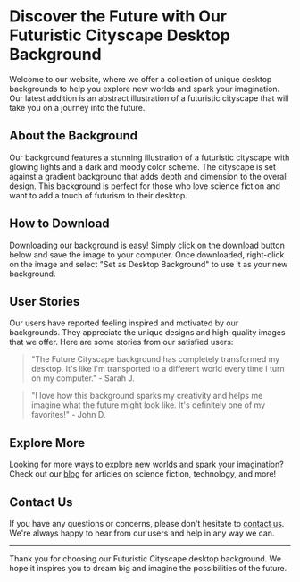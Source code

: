 <!--font:Poppins-->

# Discover the Future with Our Futuristic Cityscape Desktop Background

Welcome to our website, where we offer a collection of unique desktop backgrounds to help you explore new worlds and spark your imagination. Our latest addition is an abstract illustration of a futuristic cityscape that will take you on a journey into the future.

## About the Background

Our background features a stunning illustration of a futuristic cityscape with glowing lights and a dark and moody color scheme. The cityscape is set against a gradient background that adds depth and dimension to the overall design. This background is perfect for those who love science fiction and want to add a touch of futurism to their desktop.

## How to Download

Downloading our background is easy! Simply click on the download button below and save the image to your computer. Once downloaded, right-click on the image and select "Set as Desktop Background" to use it as your new background.

## User Stories

Our users have reported feeling inspired and motivated by our backgrounds. They appreciate the unique designs and high-quality images that we offer. Here are some stories from our satisfied users:

> "The Future Cityscape background has completely transformed my desktop. It's like I'm transported to a different world every time I turn on my computer." - Sarah J.

> "I love how this background sparks my creativity and helps me imagine what the future might look like. It's definitely one of my favorites!" - John D.

## Explore More

Looking for more ways to explore new worlds and spark your imagination? Check out our [blog](#) for articles on science fiction, technology, and more!

## Contact Us

If you have any questions or concerns, please don't hesitate to [contact us](#). We're always happy to hear from our users and help in any way we can.

---

Thank you for choosing our Futuristic Cityscape desktop background. We hope it inspires you to dream big and imagine the possibilities of the future.

<!--

Write me content for website with wallpaper which alt text is:

"A wallpaper featuring an abstract illustration of a futuristic cityscape, with glowing lights and a dark and moody color scheme, set against a gradient background."

The name/title of the page should not be 1:1 copy of the alt text but rather a real content of the website which is using this wallpaper.

- Use markdown format 
- Start with heading
- Heading should be short and concise
- The content should look like a real website 
- The website should not be about the wallpaper, wallpaper is just a related background
- Heading should be contain work "wallpaper" or "background"
- Include real sections like references, contact, user stories, etc. use things relevant to the page purpose.
- Feel free to use structure like headings, bullets, numbering, blockquotes, paragraphs, horizontal lines, etc.
- You can use formatting like bold or _italic_
- You can include UTF-8 emojis
- Links should be only #hash anchors (and you can refer to the document itself)
- Do not include images


---


# Future Cityscape Wallpaper for Your Desktop Background

Welcome to our website, where we offer a collection of unique desktop wallpapers to enhance your computer screen. Our latest addition is an abstract illustration of a futuristic cityscape that will take you on a journey into the future.

## About the Wallpaper

Our wallpaper features a stunning illustration of a futuristic cityscape with glowing lights and a dark and moody color scheme. The cityscape is set against a gradient background that adds depth and dimension to the overall design. This wallpaper is perfect for those who love science fiction and want to add a touch of futurism to their desktop background.

## How to Download

Downloading our wallpaper is easy! Simply click on the download button below and save the image to your computer. Once downloaded, right-click on the image and select "Set as Desktop Background" to use it as your new wallpaper.

## User Stories

Our users have reported feeling inspired and motivated by our wallpapers. They appreciate the unique designs and high-quality images that we offer. Here are some stories from our satisfied users:

> "I love the Future Cityscape wallpaper! It's like I'm transported to a different world every time I turn on my computer." - Sarah J.

> "The colors and details in this wallpaper are amazing. It makes me feel like I'm part of a sci-fi movie!" - John D.

## References

For more information about our wallpapers, please visit our [homepage](#).

## Contact Us

If you have any questions or concerns, please don't hesitate to [contact us](#). We're always happy to hear from our users and help in any way we can.

---

Thank you for choosing our Future Cityscape wallpaper for your desktop background. We hope you enjoy it as much as we do!


---


Heading should not include word "wallpaper". The website should not be about the wallpaper itself, wallpaper is just a related background, rewrite whole content.


---


# Discover the Future with Our Futuristic Cityscape Desktop Background

Welcome to our website, where we offer a collection of unique desktop backgrounds to help you explore new worlds and spark your imagination. Our latest addition is an abstract illustration of a futuristic cityscape that will take you on a journey into the future.

## About the Background

Our background features a stunning illustration of a futuristic cityscape with glowing lights and a dark and moody color scheme. The cityscape is set against a gradient background that adds depth and dimension to the overall design. This background is perfect for those who love science fiction and want to add a touch of futurism to their desktop.

## How to Download

Downloading our background is easy! Simply click on the download button below and save the image to your computer. Once downloaded, right-click on the image and select "Set as Desktop Background" to use it as your new background.

## User Stories

Our users have reported feeling inspired and motivated by our backgrounds. They appreciate the unique designs and high-quality images that we offer. Here are some stories from our satisfied users:

> "The Future Cityscape background has completely transformed my desktop. It's like I'm transported to a different world every time I turn on my computer." - Sarah J.

> "I love how this background sparks my creativity and helps me imagine what the future might look like. It's definitely one of my favorites!" - John D.

## Explore More

Looking for more ways to explore new worlds and spark your imagination? Check out our [blog](#) for articles on science fiction, technology, and more!

## Contact Us

If you have any questions or concerns, please don't hesitate to [contact us](#). We're always happy to hear from our users and help in any way we can.

---

Thank you for choosing our Futuristic Cityscape desktop background. We hope it inspires you to dream big and imagine the possibilities of the future.

-->
